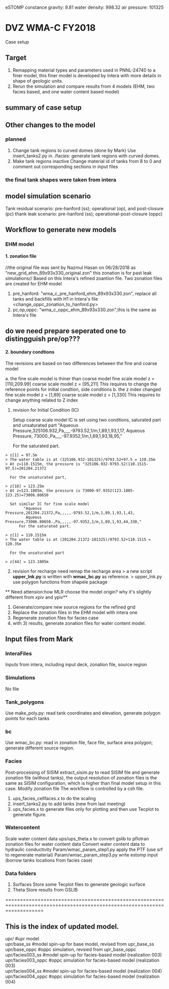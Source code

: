 eSTOMP constance
gravity: 9.81
water density: 998.32
air pressure: 101325

# DVZ WMA-C FY2018
Case setup

## Target
1) Remapping material types and parameters used in PNNL-24740 to a finer model, this finer model is developed by Intera with more details in shape of geologic units.
2) Rerun the simulation and compare results from 4 models (EHM, two facies based, and one water content based model)

## summary of case setup


## Other changes to the model
### planned
1) Change tank regions to curved domes (done by Mark)
     Use insert_tanks2.py in. /facies: generate tank regions with curved domes.
2) Make tank regions inactive 
     Change material id of tanks from 8 to 0 and comment out corresponding sections in input files
### the final tank shapes were taken from intera


## model simulation scenario
Tank residual scenario: pre-hanford (ss); operational (op), and post-closure (pc)
thank leak scenario: pre-hanford (ss); operational-post-closure (oppc)

## Workflow to generate new models
### EHM model
#### 1. zonation file 
   //the original file was sent by Nazmul Hasan on 06/28/2018 as "new_grid_ehm_89x93x330_original.zon"
   this zonation is for past leak simulations//
   Based on this Intera's refined zoantion file. Two zonation files are created for EHM model
   1. pre_hanford: "wma_c_pre_hanford_ehm_89x93x330.zon", 
      replace all tanks and backfills with H1 in Intera's file
	  <change_oppc_zonation_to_hanford.py>
   2. pc,op,oppc:  "wma_c_oppc_ehm_89x93x330.zon",this is the same as Intera's file
## do we need prepare seperated one to distingguish pre/op???

#### 2. boundary condtions
   The revisions are based on two differences between the fine and coarse model
   
   a. the fine scale model is thiner than coarse model
	  fine scale model z = [110,209.99]
	  coarse scale model z = [95,211]
      This requires to change the reference points for initial condtion, side condtions
   b. the z index changed
	  fine scale model z = [1,89]
	  coarse scale model z = [1,330]
	  This requires to change anything related to Z index
	  
   1. revision for Initial Condition (IC)

      Setup coarse scale model
      IC is set using two condtions, saturated part and unsaturated part
           "Aqueous Pressure,325106.932,Pa,,,,,-9793.52,1/m,1,89,1,93,1,17,
            Aqueous Pressure, 73000.,Pa,,,,,-97.9352,1/m,1,89,1,93,18,95,"

	  For the saturated part.
	  
    > z[1] = 97.5m
    > The water table is at (325106.932-101325)/9793.52+97.5 = 120.35m	
    > At z=110.1515m, the pressure is "325106.932-9793.52(110.1515-97.5)=201204.21372
	
	  For the unsaturated part,
	  
    > z[18] = 123.25m
    > At z=123.1805m, the pressure is 73000-97.9352(123.1805-123.25)=73006.80650
   
      Set similar IC for fine scale model
            "Aqueous Pressure,201204.21372,Pa,,,,,-9793.52,1/m,1,89,1,93,1,43,
             Aqueous Pressure,73006.80650.,Pa,,,,,-97.9352,1/m,1,89,1,93,44,330,"
          For the saturated part.
		  
    > z[1] = 110.1515m
    > The water table is at (201204.21372-101325)/9793.52+110.1515 = 120.35m
	
      For the unsaturated part
		  
    > z[44] = 123.1805m
   
   2. revision for recharge
    need remap the recharge area
    > a new script **upper_lnk.py** is written with **wmac_bc.py** as reference. 
	> upper_lnk.py use polygon functions from shapele package
	
	
**	Need attension:how MLR choose the model origin? why it's slightly different from xpiv and ypiv**
   
1) Generate/compare new source regions for the refined grid 
2) Replace the zonation files in the EHM model with intera one
3) Regenerate zonation files for facies case
4) with 3) results, generate zonation files for water content model. 

## Input files from Mark
### InteraFiles
Inputs from intera, including input deck, zonation file, source region 

### Simulations
No file
### Tank_polygons
Use make_poly.py: read tank coordinates and elevation, generate polygon points for each tanks

### bc
Use wmac_bc.py: read in zonation file, face file, surface area polygon; generate different source region.

### Facies
Post-processing of SISIM
extract_sisim.py to read SISIM file and generate zonation file (without tanks), the output resolution of zonation files is the same as SISIM configuration, which is higher than final model setup in this case.
Modify zonation file 
The workflow is controlled by a csh file.
1) ups_facies_cellfaces.x to do the scaling 
2) insert_tanks2.py to add tanks (new from last meeting)
3) ups_facies.x to generate files only for plotting and then use Tecplot to generate figure.

### Watercontent
Scale water content data
ups/ups_theta.x to convert gslib to pflotran zonation files for water content data
Convert water content data to hydraulic conductivity 
Param/wmac_param_step1.py apply the PTF (use srf to regenerate material)
Param/wmac_param_step3.py write estomp input (borrow tanks locations from facies case)

### Data folders
1) Surfaces 
Store some Tecplot files to generate geologic surface
2) Theta
Store results from GSLIB 



=========================================================================================================================
## This is the index of updated model.
upr/                 #upr model <br />
upr/base_ss          #model spin-up for base model, revised from upr_base_ss <br />
upr/base_oppc        #oppc simulation, revsied from upr_base_oppc <br />
upr/facies003_ss     #model spin-up for facies-based model (realization 003) <br />
upr/facies003_oppc   #oppc simulation for facies-based model (realization 003) <br />
upr/facies004_ss     #model spin-up for facies-based model (realization 004) <br />
upr/facies004_oppc   #oppc simulation for facies-based model (realization 004) <br />
